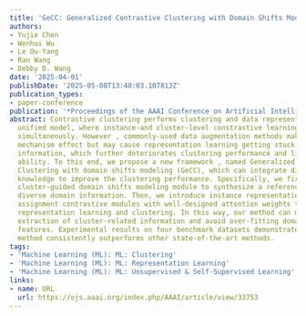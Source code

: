 ```yaml
---
title: 'GeCC: Generalized Contrastive Clustering with Domain Shifts Modeling'
authors:
- Yujie Chen
- Wenhui Wu
- Le Ou-Yang
- Ran Wang
- Debby D. Wang
date: '2025-04-01'
publishDate: '2025-05-08T13:40:03.107813Z'
publication_types:
- paper-conference
publication: '*Proceedings of the AAAI Conference on Artificial Intelligence*'
abstract: Contrastive clustering performs clustering and data representation in a
  unified model, where instance-and cluster-level constrastive learning are conducted
  simultaneously. However , commonly-used data augmentation methods make con-trastive
  mechanism effect but may cause representation learning getting stuck in domain-specific
  information, which further deteriorates clustering performance and limits generalization
  ability. To this end, we propose a new framework , named Generalized Contrastive
  Clustering with domain shifts modeling (GeCC), which can integrate diverse domain
  knowledge to improve the clustering performance. Specifically, we first design a
  cluster-guided domain shifts modeling module to synthesize a reference view with
  diverse domain information. Then, we introduce instance representation and cluster
  assignment contrastive modules with well-designed attention weights to guide the
  representation learning and clustering. In this way, our method can maximize the
  extraction of cluster-related information and avoid over-fitting domain-specific
  features. Experimental results on four benchmark datasets demonstrate that our proposed
  method consistently outperforms other state-of-the-art methods.
tags:
- 'Machine Learning (ML): ML: Clustering'
- 'Machine Learning (ML): ML: Representation Learning'
- 'Machine Learning (ML): ML: Unsupervised & Self-Supervised Learning'
links:
- name: URL
  url: https://ojs.aaai.org/index.php/AAAI/article/view/33753
---
```

